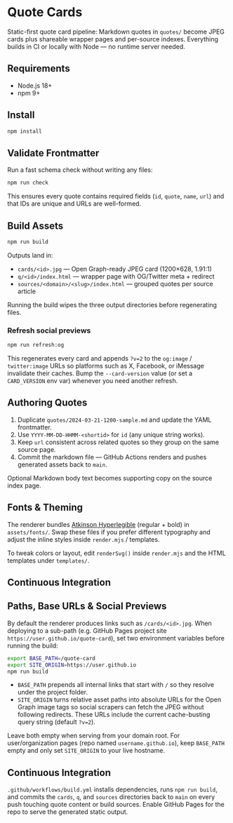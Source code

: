 # Quote Cards

Static-first quote card pipeline: Markdown quotes in `quotes/` become JPEG cards plus shareable wrapper pages and per-source indexes. Everything builds in CI or locally with Node — no runtime server needed.

## Requirements

- Node.js 18+
- npm 9+

## Install

```bash
npm install
```

## Validate Frontmatter

Run a fast schema check without writing any files:

```bash
npm run check
```

This ensures every quote contains required fields (`id`, `quote`, `name`, `url`) and that IDs are unique and URLs are well-formed.

## Build Assets

```bash
npm run build
```

Outputs land in:

- `cards/<id>.jpg` — Open Graph-ready JPEG card (1200×628, 1.91:1)
- `q/<id>/index.html` — wrapper page with OG/Twitter meta + redirect
- `sources/<domain>/<slug>/index.html` — grouped quotes per source article

Running the build wipes the three output directories before regenerating files.

### Refresh social previews

```bash
npm run refresh:og
```

This regenerates every card and appends `?v=2` to the `og:image` / `twitter:image` URLs so platforms such as X, Facebook, or iMessage invalidate their caches. Bump the `--card-version` value (or set a `CARD_VERSION` env var) whenever you need another refresh.

## Authoring Quotes

1. Duplicate `quotes/2024-03-21-1200-sample.md` and update the YAML frontmatter.
2. Use `YYYY-MM-DD-HHMM-<shortid>` for `id` (any unique string works).
3. Keep `url` consistent across related quotes so they group on the same source page.
4. Commit the markdown file — GitHub Actions renders and pushes generated assets back to `main`.

Optional Markdown body text becomes supporting copy on the source index page.

## Fonts & Theming

The renderer bundles [Atkinson Hyperlegible](https://github.com/google/fonts/tree/main/ofl/atkinsonhyperlegible) (regular + bold) in `assets/fonts/`. Swap these files if you prefer different typography and adjust the inline styles inside `render.mjs` / templates.

To tweak colors or layout, edit `renderSvg()` inside `render.mjs` and the HTML templates under `templates/`.

## Continuous Integration

## Paths, Base URLs & Social Previews

By default the renderer produces links such as `/cards/<id>.jpg`. When deploying to a sub-path (e.g. GitHub Pages project site `https://user.github.io/quote-card`), set two environment variables before running the build:

```bash
export BASE_PATH=/quote-card
export SITE_ORIGIN=https://user.github.io
npm run build
```

- `BASE_PATH` prepends all internal links that start with `/` so they resolve under the project folder.
- `SITE_ORIGIN` turns relative asset paths into absolute URLs for the Open Graph image tags so social scrapers can fetch the JPEG without following redirects. These URLs include the current cache-busting query string (default `?v=2`).

Leave both empty when serving from your domain root. For user/organization pages (repo named `username.github.io`), keep `BASE_PATH` empty and only set `SITE_ORIGIN` to your live hostname.

## Continuous Integration

`.github/workflows/build.yml` installs dependencies, runs `npm run build`, and commits the `cards`, `q`, and `sources` directories back to `main` on every push touching quote content or build sources. Enable GitHub Pages for the repo to serve the generated static output.
